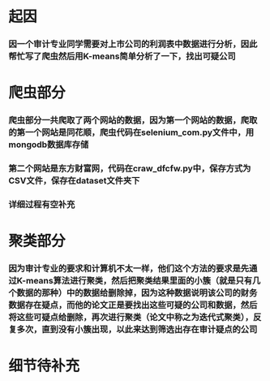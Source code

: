# 
# 起因
### 因一个审计专业同学需要对上市公司的利润表中数据进行分析，因此帮忙写了爬虫然后用K-means简单分析了一下，找出可疑公司
# 爬虫部分
### 爬虫部分一共爬取了两个网站的数据，因为第一个网站的数据，爬取的第一个网站是同花顺，爬虫代码在selenium_com.py文件中，用mongodb数据库存储
### 第二个网站是东方财富网，代码在craw_dfcfw.py中，保存方式为CSV文件，保存在dataset文件夹下
### 详细过程有空补充
# 聚类部分
### 因为审计专业的要求和计算机不太一样，他们这个方法的要求是先通过K-means算法进行聚类，然后把聚类结果里面的小簇（就是只有几个数据的那种）中的数据给删除掉，因为这种数据说明该公司的财务数据存在疑点，而他的论文正是要找出这些可疑的公司和数据，然后将这些可疑点给删除，再次进行聚类（论文中称之为迭代式聚类），反复多次，直到没有小簇出现，以此来达到筛选出存在审计疑点的公司
# 细节待补充
